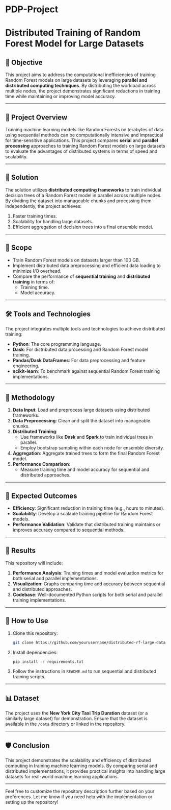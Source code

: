# PDP-Project

# Distributed Training of Random Forest Model for Large Datasets

## 📌 **Objective**
This project aims to address the computational inefficiencies of training Random Forest models on large datasets by leveraging **parallel and distributed computing techniques**. By distributing the workload across multiple nodes, the project demonstrates significant reductions in training time while maintaining or improving model accuracy.

---

## 🧩 **Project Overview**
Training machine learning models like Random Forests on terabytes of data using sequential methods can be computationally intensive and impractical for time-sensitive applications. This project compares **serial** and **parallel processing** approaches to training Random Forest models on large datasets to evaluate the advantages of distributed systems in terms of speed and scalability.

---

## 🚀 **Solution**
The solution utilizes **distributed computing frameworks** to train individual decision trees of a Random Forest model in parallel across multiple nodes. By dividing the dataset into manageable chunks and processing them independently, the project achieves:
1. Faster training times.
2. Scalability for handling large datasets.
3. Efficient aggregation of decision trees into a final ensemble model.

---

## 🔎 **Scope**
- Train Random Forest models on datasets larger than 100 GB.
- Implement distributed data preprocessing and efficient data loading to minimize I/O overhead.
- Compare the performance of **sequential training** and **distributed training** in terms of:
  - Training time.
  - Model accuracy.

---

## 🛠️ **Tools and Technologies**
The project integrates multiple tools and technologies to achieve distributed training:
- **Python**: The core programming language.
- **Dask**: For distributed data processing and Random Forest model training.
- **Pandas/Dask DataFrames**: For data preprocessing and feature engineering.
- **scikit-learn**: To benchmark against sequential Random Forest training implementations.

---

## 📖 **Methodology**
1. **Data Input**: Load and preprocess large datasets using distributed frameworks.
2. **Data Preprocessing**: Clean and split the dataset into manageable chunks.
3. **Distributed Training**:
   - Use frameworks like **Dask** and **Spark** to train individual trees in parallel.
   - Employ bootstrap sampling within each node for ensemble diversity.
4. **Aggregation**: Aggregate trained trees to form the final Random Forest model.
5. **Performance Comparison**:
   - Measure training time and model accuracy for sequential and distributed approaches.

---

## 🎯 **Expected Outcomes**
- **Efficiency**: Significant reduction in training time (e.g., hours to minutes).
- **Scalability**: Develop a scalable training pipeline for Random Forest models.
- **Performance Validation**: Validate that distributed training maintains or improves accuracy compared to sequential methods.

---

## 🧪 **Results**
This repository will include:
1. **Performance Analysis**: Training times and model evaluation metrics for both serial and parallel implementations.
2. **Visualization**: Graphs comparing time and accuracy between sequential and distributed approaches.
3. **Codebase**: Well-documented Python scripts for both serial and parallel training implementations.


---

## 🔗 **How to Use**
1. Clone this repository:
   ```bash
   git clone https://github.com/yourusername/distributed-rf-large-dataset.git
   ```
2. Install dependencies:
   ```bash
   pip install -r requirements.txt
   ```
3. Follow the instructions in `README.md` to run sequential and distributed training scripts.

---

## 📊 **Dataset**
The project uses the **New York City Taxi Trip Duration** dataset (or a similarly large dataset) for demonstration. Ensure that the dataset is available in the `/data` directory or linked in the repository.

---

## 🛡️ **Conclusion**
This project demonstrates the scalability and efficiency of distributed computing in training machine learning models. By comparing serial and distributed implementations, it provides practical insights into handling large datasets for real-world machine learning applications.

---

Feel free to customize the repository description further based on your preferences. Let me know if you need help with the implementation or setting up the repository!
